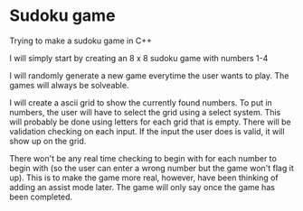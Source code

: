 # Sudoku game
Trying to make a sudoku game in C++

I will simply start by creating an 8 x 8 sudoku game with numbers 1-4

I will randomly generate a new game everytime the user wants to play. The games will always be solveable.

I will create a ascii grid to show the currently found numbers. To put in numbers, the user will have to select the grid using a select system. This will probably be done using letters for each grid that is empty. There will be validation checking on each input. If the input the user does is valid, it will show up on the grid.

There won't be any real time checking to begin with for each number to begin with (so the user can enter a wrong number but the game won't flag it up). This is to make the game more real, however, have been thinking of adding an assist mode later. The game will only say once the game has been completed.
